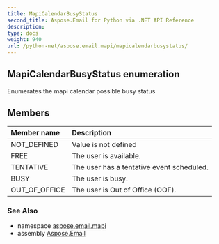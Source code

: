 ```yaml
---
title: MapiCalendarBusyStatus
second_title: Aspose.Email for Python via .NET API Reference
description: 
type: docs
weight: 940
url: /python-net/aspose.email.mapi/mapicalendarbusystatus/
---
```


## MapiCalendarBusyStatus enumeration

Enumerates the mapi calendar possible busy status

## Members
| Member name | Description |
| :- | :- |
|NOT_DEFINED|Value is not defined|
|FREE|The user is available.|
|TENTATIVE|The user has a tentative event scheduled.|
|BUSY|The user is busy.|
|OUT_OF_OFFICE|The user is Out of Office (OOF).|

### See Also

* namespace [aspose.email.mapi](/email/python-net/aspose.email.mapi/)
* assembly [Aspose.Email](/email/python-net/)

